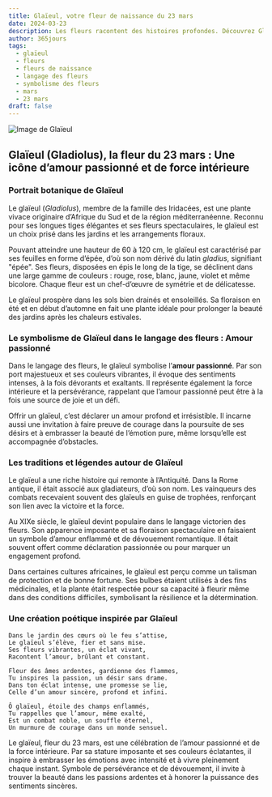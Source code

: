 ```yaml
---
title: Glaïeul, votre fleur de naissance du 23 mars
date: 2024-03-23
description: Les fleurs racontent des histoires profondes. Découvrez Glaïeul, votre fleur de naissance du 23 mars, ses symboles et récits fascinants. Plongez dans sa signification et son langage unique dans l'art floral.
author: 365jours
tags:
  - glaïeul
  - fleurs
  - fleurs de naissance
  - langage des fleurs
  - symbolisme des fleurs
  - mars
  - 23 mars
draft: false
---
```


![Image de Glaïeul](https://cdn.pixabay.com/photo/2020/07/13/18/56/flowers-5401735_640.jpg#center)


## Glaïeul (Gladiolus), la fleur du 23 mars : Une icône d’amour passionné et de force intérieure

### Portrait botanique de Glaïeul

Le glaïeul (_Gladiolus_), membre de la famille des Iridacées, est une plante vivace originaire d’Afrique du Sud et de la région méditerranéenne. Reconnu pour ses longues tiges élégantes et ses fleurs spectaculaires, le glaïeul est un choix prisé dans les jardins et les arrangements floraux.

Pouvant atteindre une hauteur de 60 à 120 cm, le glaïeul est caractérisé par ses feuilles en forme d’épée, d’où son nom dérivé du latin _gladius_, signifiant "épée". Ses fleurs, disposées en épis le long de la tige, se déclinent dans une large gamme de couleurs : rouge, rose, blanc, jaune, violet et même bicolore. Chaque fleur est un chef-d’œuvre de symétrie et de délicatesse.

Le glaïeul prospère dans les sols bien drainés et ensoleillés. Sa floraison en été et en début d’automne en fait une plante idéale pour prolonger la beauté des jardins après les chaleurs estivales.

### Le symbolisme de Glaïeul dans le langage des fleurs : Amour passionné

Dans le langage des fleurs, le glaïeul symbolise l’**amour passionné**. Par son port majestueux et ses couleurs vibrantes, il évoque des sentiments intenses, à la fois dévorants et exaltants. Il représente également la force intérieure et la persévérance, rappelant que l’amour passionné peut être à la fois une source de joie et un défi.

Offrir un glaïeul, c’est déclarer un amour profond et irrésistible. Il incarne aussi une invitation à faire preuve de courage dans la poursuite de ses désirs et à embrasser la beauté de l’émotion pure, même lorsqu’elle est accompagnée d’obstacles.

### Les traditions et légendes autour de Glaïeul

Le glaïeul a une riche histoire qui remonte à l’Antiquité. Dans la Rome antique, il était associé aux gladiateurs, d’où son nom. Les vainqueurs des combats recevaient souvent des glaïeuls en guise de trophées, renforçant son lien avec la victoire et la force.

Au XIXe siècle, le glaïeul devint populaire dans le langage victorien des fleurs. Son apparence imposante et sa floraison spectaculaire en faisaient un symbole d’amour enflammé et de dévouement romantique. Il était souvent offert comme déclaration passionnée ou pour marquer un engagement profond.

Dans certaines cultures africaines, le glaïeul est perçu comme un talisman de protection et de bonne fortune. Ses bulbes étaient utilisés à des fins médicinales, et la plante était respectée pour sa capacité à fleurir même dans des conditions difficiles, symbolisant la résilience et la détermination.

### Une création poétique inspirée par Glaïeul

```
Dans le jardin des cœurs où le feu s’attise,  
Le glaïeul s’élève, fier et sans mise.  
Ses fleurs vibrantes, un éclat vivant,  
Racontent l’amour, brûlant et constant.  

Fleur des âmes ardentes, gardienne des flammes,  
Tu inspires la passion, un désir sans drame.  
Dans ton éclat intense, une promesse se lie,  
Celle d’un amour sincère, profond et infini.  

Ô glaïeul, étoile des champs enflammés,  
Tu rappelles que l’amour, même exalté,  
Est un combat noble, un souffle éternel,  
Un murmure de courage dans un monde sensuel.  
```

Le glaïeul, fleur du 23 mars, est une célébration de l’amour passionné et de la force intérieure. Par sa stature imposante et ses couleurs éclatantes, il inspire à embrasser les émotions avec intensité et à vivre pleinement chaque instant. Symbole de persévérance et de dévouement, il invite à trouver la beauté dans les passions ardentes et à honorer la puissance des sentiments sincères.